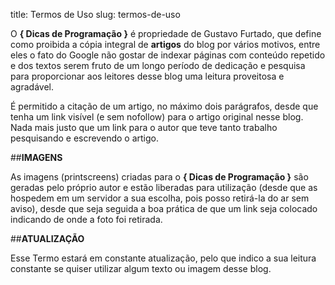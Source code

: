 title: Termos de Uso
slug: termos-de-uso


O **{ Dicas de Programação }** é propriedade de Gustavo Furtado, que
define como proibida a cópia integral de **artigos** do blog por vários
motivos, entre eles o fato do Google não gostar de indexar páginas com
conteúdo repetido e dos textos serem fruto de um longo período de
dedicação e pesquisa para proporcionar aos leitores desse blog uma
leitura proveitosa e agradável.

É permitido a citação de um artigo, no máximo dois parágrafos, desde que
tenha um link visível (e sem nofollow) para o artigo original nesse
blog. Nada mais justo que um link para o autor que teve tanto trabalho
pesquisando e escrevendo o artigo.

##**IMAGENS**

As imagens (printscreens) criadas para o **{ Dicas de Programação }**
são geradas pelo próprio autor e estão liberadas para utilização (desde
que as hospedem em um servidor a sua escolha, pois posso retirá-la do ar
sem aviso), desde que seja seguida a boa prática de que um link seja
colocado indicando de onde a foto foi retirada.

##**ATUALIZAÇÃO**

Esse Termo estará em constante atualização, pelo que indico a sua
leitura constante se quiser utilizar algum texto ou imagem desse blog.
